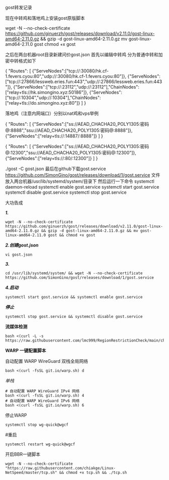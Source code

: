 gost转发记录

现在中转鸡和落地鸡上安装gost原版脚本

wget -N --no-check-certificate https://github.com/ginuerzh/gost/releases/download/v2.11.0/gost-linux-amd64-2.11.0.gz && gzip -d gost-linux-amd64-2.11.0.gz
mv gost-linux-amd64-2.11.0 gost
chmod +x gost

之后在两台机器root目录新建问价gost.json
首先以编辑中转鸡
分为普通中转和加密中转格式如下

{
"Routes": [
{"ServeNodes":["tcp://:30080/hk.cf-1.fevers.cyou:80","udp://:30080/hk.cf-1.fevers.cyou:80"]},
{"ServeNodes":["tcp://:27866/lessweb.eries.fun:443","udp://:27866/lessweb.eries.fun:443"]},
{"ServeNodes":["tcp://:23112","udp://:23112"],"ChainNodes":["relay+tls://hk.simongino.xyz:50186"]},
{"ServeNodes":["tcp://:10304","udp://:10304"],"ChainNodes":["relay+tls://do.simongino.xyz:80"]}
    ]
}

落地鸡（注意内网端口）分别以nat鸡和vps举例

{
"Routes": [
{"ServeNodes":["ss://AEAD_CHACHA20_POLY1305:密码@:8888","ssu://AEAD_CHACHA20_POLY1305:密码@:8888"]}, 
{"ServeNodes":["relay+tls://:14887/:8888"]}
]
}

{
"Routes": [
{"ServeNodes":["ss://AEAD_CHACHA20_POLY1305:密码@:12300","ssu://AEAD_CHACHA20_POLY1305:密码@:12300"]}, 
{"ServeNodes":["relay+tls://:80/:12300"]}
]
}

./gost -C gost.json
最后在github下载gost.service https://github.com/SimonGino/gost/releases/download/1/gost.service  文件放入两台机器/usr/lib/systemd/system/目录下
然后运行一下命令
systemctl daemon-reload
systemctl enable gost.service
systemctl start gost.service
systemctl disable gost.service
systemctl stop gost.service

大功告成

***1.***

```shell
wget -N --no-check-certificate https://github.com/ginuerzh/gost/releases/download/v2.11.0/gost-linux-amd64-2.11.0.gz && gzip -d gost-linux-amd64-2.11.0.gz && mv gost-linux-amd64-2.11.0 gost && chmod +x gost
```

***2.创建gost.json***

```shell
vi gost.json
```

***3.***

```shell
cd /usr/lib/systemd/system/ && wget -N --no-check-certificate https://github.com/SimonGino/gost/releases/download/1/gost.service
```

***4.启动***

```shell
systemctl start gost.service && systemctl enable gost.service
```

***停止***

```shell
systemctl stop gost.service && systemctl disable gost.service
```



**流媒体检测**

```shell
bash <(curl -L -s https://raw.githubusercontent.com/lmc999/RegionRestrictionCheck/main/check.sh)
```

**WARP 一键配置脚本**

 自动配置 WARP WireGuard 双栈全局网络

```shell
bash <(curl -fsSL git.io/warp.sh) d
```

*单栈*

```
# 自动配置 WARP WireGuard IPv4 网络
bash <(curl -fsSL git.io/warp.sh) 4
# 自动配置 WARP WireGuard IPv6 网络
bash <(curl -fsSL git.io/warp.sh) 6
```

停止WARP

```shell
systemctl stop wg-quick@wgcf
```

#重启

```shell
systemctl restart wg-quick@wgcf
```

开启BBR一键脚本

```shell
wget -N --no-check-certificate "https://raw.githubusercontent.com/chiakge/Linux-NetSpeed/master/tcp.sh" && chmod +x tcp.sh && ./tcp.sh
```

